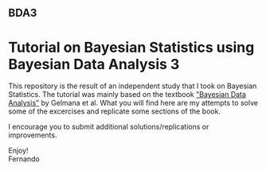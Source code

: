 ## BDA3
# Tutorial on Bayesian Statistics using Bayesian Data Analysis 3

This repository is the result of an independent study that I took on Bayesian Statistics. The tutorial was mainly based on the textbook
["Bayesian Data Analysis"][link1]  by Gelmana et al. What you will find here are my attempts to solve some of the excercises and
replicate some sections of the book. 

I encourage you to submit additional solutions/replications or improvements. 

Enjoy!  
Fernando

[link1]: http://www.amazon.com/Bayesian-Analysis-Edition-Chapman-Statistical/dp/1439840954
